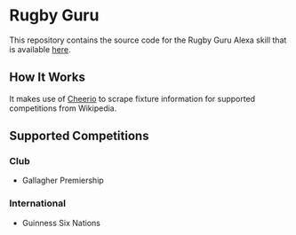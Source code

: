 # Rugby Guru
This repository contains the source code for the Rugby Guru Alexa skill that is available [here](https://www.amazon.co.uk/Thorne-Gladwin-Rugby-Guru/dp/B07NWM7NWC).

## How It Works
It makes use of [Cheerio](https://github.com/cheeriojs/cheerio#readme) to scrape fixture information for supported competitions from Wikipedia.

## Supported Competitions
### Club
- Gallagher Premiership

### International 
- Guinness Six Nations